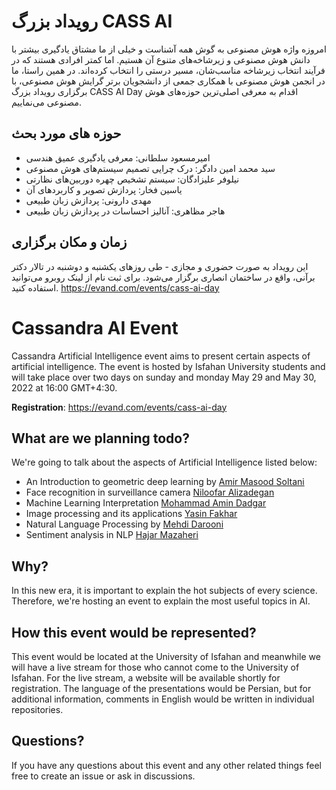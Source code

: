 # رویداد بزرگ CASS AI   
امروزه واژه هوش‌ مصنوعی به گوش همه آشناست و خیلی از ما مشتاق یادگیری بیشتر با دانش هوش مصنوعی و زیرشاخه‌های متنوع آن هستیم. اما کمتر افرادی هستند که در فرآیند انتخاب زیرشاخه مناسب‌شان، مسیر درستی را انتخاب کرده‌اند. در همین راستا، ما در انجمن هوش مصنوعی با همکاری جمعی از دانشجویان برتر گرایش هوش مصنوعی، با برگزاری رویداد بزرگ CASS AI Day اقدام به معرفی اصلی‌ترین حوزه‌های هوش مصنوعی می‌نماییم.

## حوزه های مورد بحث
- امیرمسعود سلطانی: معرفی یادگیری عمیق هندسی  
- سید محمد امین دادگر: درک چرایی تصمیم سیستم‌های هوش مصنوعی 
- نیلوفر علیزادگان: سیستم تشخیص چهره دوربین‌های نظارتی 
- یاسین فخار: پردازش تصویر و کاربردهای آن 
- مهدی دارونی: پردازش زبان طبیعی
- هاجر مظاهری: آنالیز احساسات در پردازش زبان طبیعی 
## زمان و مکان برگزاری
این رویداد به صورت حضوری و مجازی - طی روزهای یکشنبه و دوشنبه در  تالار دکتر برآنی، واقع در ساختمان انصاری برگزار می‌شود. برای ثبت نام از لینک روبرو می‌توانید استفاده کنید.
https://evand.com/events/cass-ai-day

# Cassandra AI Event
Cassandra Artificial Intelligence event aims to present certain aspects of artificial intelligence. The event is hosted by Isfahan University students and will take place over two days on sunday and monday May 29 and May 30, 2022 at 16:00 GMT+4:30.  
 
 **Registration**: https://evand.com/events/cass-ai-day

## What are we planning todo?
We're going to talk about the aspects of Artificial Intelligence listed below:
- An Introduction to geometric deep learning by [Amir Masood Soltani](https://github.com/a01m01s)
- Face recognition in surveillance camera [Niloofar Alizadegan](https://www.kaggle.com/niloofaralizadegan)
- Machine Learning Interpretation [Mohammad Amin Dadgar](https://github.com/amindadgar)
- Image processing and its applications [Yasin Fakhar](https://github.com/yasinfakhar)
- Natural Language Processing by [Mehdi Darooni](https://github.com/mhdi1997)
- Sentiment analysis in NLP [Hajar Mazaheri](https://github.com/hajar817)

## Why?
In this new era, it is important to explain the hot subjects of every science. Therefore, we're hosting an event to explain the most useful topics in AI.

## How this event would be represented?
This event would be located at the University of Isfahan and meanwhile we will have a live stream for those who cannot come to the University of Isfahan. For the live stream, a website will be available shortly for registration. The language of the presentations would be Persian, but for additional information, comments in English would be written in individual repositories.

## Questions?
If you have any questions about this event and any other related things feel free to create an issue or ask in discussions.

<!--

**Here are some ideas to get you started:**

🙋‍♀️ A short introduction - what is your organization all about?
🌈 Contribution guidelines - how can the community get involved?
👩‍💻 Useful resources - where can the community find your docs? Is there anything else the community should know?
🍿 Fun facts - what does your team eat for breakfast?
🧙 Remember, you can do mighty things with the power of [Markdown](https://docs.github.com/github/writing-on-github/getting-started-with-writing-and-formatting-on-github/basic-writing-and-formatting-syntax)
-->
